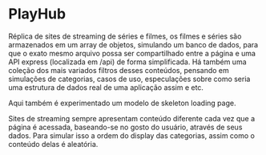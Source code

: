 # PlayHub

Réplica de sites de streaming de séries e filmes, os filmes e séries são armazenados em um array de objetos, simulando um banco de dados, para que o exato mesmo arquivo possa ser compartilhado entre a página e uma API express (localizada em /api) de forma simplificada. Há também uma coleção dos mais variados filtros desses conteúdos, pensando em simulações de categorias, casos de uso, especulações sobre como seria uma estrutura de dados real de uma aplicação assim e etc.

Aqui também é experimentado um modelo de skeleton loading page.

Sites de streaming sempre apresentam conteúdo diferente cada vez que a página é acessada, baseando-se no gosto do usuário, através de seus dados. Para simular isso a ordem do display das categorias, assim como o conteúdo delas é aleatória.
